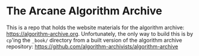 # The Arcane Algorithm Archive

This is a repo that holds the website materials for the algorithm archive: https://algorithm-archive.org.
Unfortunately, the only way to build this is by `cp`'ing the `_book/` directory
from a built version of the algorithm archive repository: https://github.com/algorithm-archivists/algorithm-archive
